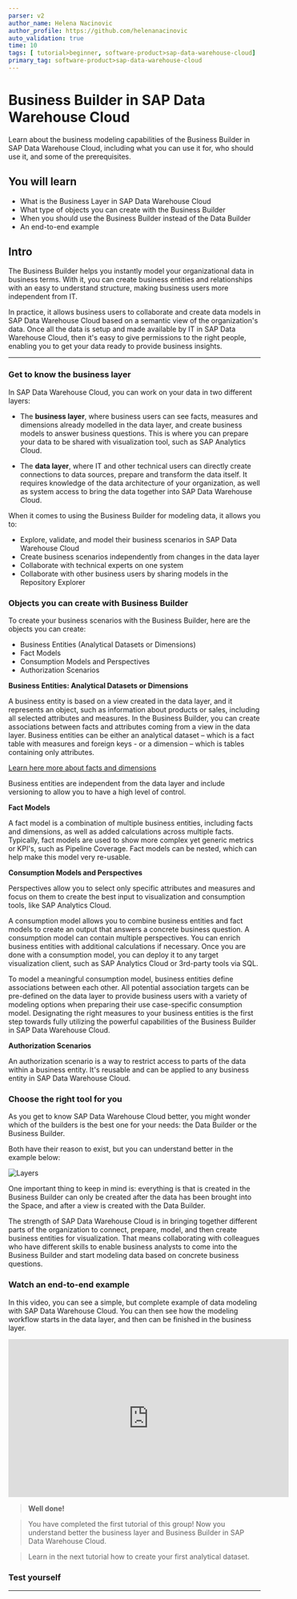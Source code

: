 ```yaml
---
parser: v2
author_name: Helena Nacinovic
author_profile: https://github.com/helenanacinovic
auto_validation: true
time: 10
tags: [ tutorial>beginner, software-product>sap-data-warehouse-cloud]
primary_tag: software-product>sap-data-warehouse-cloud
---
```


# Business Builder in SAP Data Warehouse Cloud
<!-- description --> Learn about the business modeling capabilities of the Business Builder in SAP Data Warehouse Cloud, including what you can use it for, who should use it, and some of the prerequisites. 

## You will learn
- What is the Business Layer in SAP Data Warehouse Cloud
- What type of objects you can create with the Business Builder
- When you should use the Business Builder instead of the Data Builder
- An end-to-end example


## Intro
The Business Builder helps you instantly model your organizational data in business terms. With it, you can create business entities and relationships with an easy to understand structure, making business users more independent from IT.

In practice, it allows business users to collaborate and create data models in SAP Data Warehouse Cloud based on a semantic view of the organization's data. Once all the data is setup and made available by IT in SAP Data Warehouse Cloud, then it's easy to give permissions to the right people, enabling you to get your data ready to provide business insights.


---

### Get to know the business layer


In SAP Data Warehouse Cloud, you can work on your data in two different layers:

-	The **business layer**, where business users can see facts, measures and dimensions already modelled in the data layer, and create business models to answer business questions. This is where you can prepare your data to be shared with visualization tool, such as SAP Analytics Cloud.

-	The **data layer**, where IT and other technical users can directly create connections to data sources, prepare and transform the data itself. It requires knowledge of the data architecture of your organization, as well as system access to bring the data together into SAP Data Warehouse Cloud.

When it comes to using the Business Builder for modeling data, it allows you to:

-	Explore, validate, and model their business scenarios in SAP Data Warehouse Cloud
-	Create business scenarios independently from changes in the data layer
-	Collaborate with technical experts on one system
-	Collaborate with other business users by sharing models in the Repository Explorer



### Objects you can create with Business Builder


To create your business scenarios with the Business Builder, here are the objects you can create:

-	Business Entities (Analytical Datasets or Dimensions)
-	Fact Models
-	Consumption Models and Perspectives
-	Authorization Scenarios

**Business Entities: Analytical Datasets or Dimensions**

A business entity is based on a view created in the data layer, and it represents an object, such as information about products or sales, including all selected attributes and measures. In the Business Builder, you can create associations between facts and attributes coming from a view in the data layer. Business entities can be either an analytical dataset – which is a fact table with measures and foreign keys - or a dimension – which is tables containing only attributes.

[Learn here more about facts and dimensions](https://blogs.sap.com/2021/07/22/facts-measures-and-dimensions/)

Business entities are independent from the data layer and include versioning to allow you to have a high level of control.

**Fact Models**

A fact model is a combination of multiple business entities, including facts and dimensions, as well as added calculations across multiple facts. Typically, fact models are used to show more complex yet generic metrics or KPI's, such as Pipeline Coverage. Fact models can be nested, which can help make this model very re-usable.

**Consumption Models and Perspectives**

Perspectives allow you to select only specific attributes and measures and focus on them to create the best input to visualization and consumption tools, like SAP Analytics Cloud.

A consumption model allows you to combine business entities and fact models to create an output that answers a concrete business question. A consumption model can contain multiple perspectives. You can enrich business entities with additional calculations if necessary. Once you are done with a consumption model, you can deploy it to any target visualization client, such as SAP Analytics Cloud or 3rd-party tools via SQL.

To model a meaningful consumption model, business entities define associations between each other. All potential association targets can be pre-defined on the data layer to provide business users with a variety of modeling options when preparing their use case-specific consumption model. Designating the right measures to your business entities is the first step towards fully utilizing the powerful capabilities of the Business Builder in SAP Data Warehouse Cloud.

**Authorization Scenarios**

An authorization scenario is a way to restrict access to parts of the data within a business entity. It's reusable and can be applied to any business entity in SAP Data Warehouse Cloud.





### Choose the right tool for you


As you get to know SAP Data Warehouse Cloud better, you might wonder which of the builders is the best one for your needs: the Data Builder or the Business Builder.

Both have their reason to exist, but you can understand better in the example below:

  ![Layers](Picture1.png)

One important thing to keep in mind is: everything is that is created in the Business Builder can only be created after the data has been brought into the Space, and after a view is created with the Data Builder.

The strength of SAP Data Warehouse Cloud is in bringing together different parts of the organization to connect, prepare, model, and then create business entities for visualization. That means collaborating with colleagues who have different skills to enable business analysts to come into the Business Builder and start modeling data based on concrete business questions.


### Watch an end-to-end example


In this video, you can see a simple, but complete example of data modeling with SAP Data Warehouse Cloud. You can then see how the modeling workflow starts in the data layer, and then can be finished in the business layer.

<iframe width="560" height="315" src="https://www.youtube.com/embed/mrhfsMaXBGU" title="YouTube video player" frameborder="0" allow="accelerometer; autoplay; clipboard-write; encrypted-media; gyroscope; picture-in-picture" allowfullscreen></iframe>

> **Well done!**

> You have completed the first tutorial of this group! Now you understand better the business layer and Business Builder in SAP Data Warehouse Cloud.

> Learn in the next tutorial how to create your first analytical dataset.



### Test yourself









---
